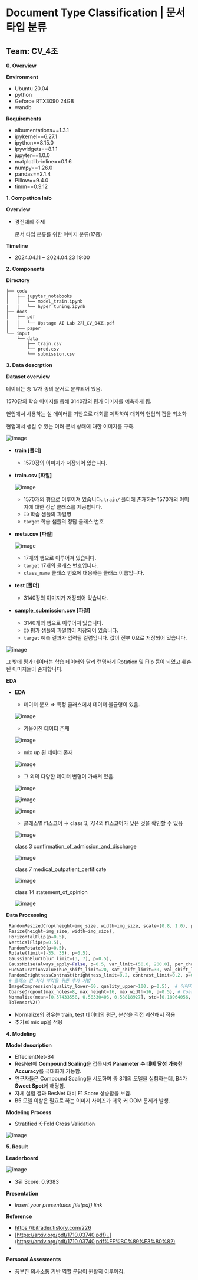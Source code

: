 # **Document Type Classification | 문서 타입 분류**

## **Team: CV_4조**

**0. Overview**

**Environment**

- Ubuntu 20.04
- python
- Geforce RTX3090 24GB
- wandb

**Requirements**

- albumentations==1.3.1
- ipykernel==6.27.1
- ipython==8.15.0
- ipywidgets==8.1.1
- jupyter==1.0.0
- matplotlib-inline==0.1.6
- numpy==1.26.0
- pandas==2.1.4
- Pillow==9.4.0
- timm==0.9.12

**1. Competiton Info**

**Overview**

- 경진대회 주제
    
    문서 타입 분류를 위한 이미지 분류(17종)
    

**Timeline**

- 2024.04.11 ~ 2024.04.23 19:00

**2. Components**

**Directory**

```
├── code
│   ├── jupyter_notebooks
│   │   └── model_train.ipynb
|   |   └── hyper_tuning.ipynb
├── docs
│   ├── pdf
│   │   └── Upstage AI Lab 2기_CV_04조.pdf
│   └── paper
└── input
    └── data
        ├── train.csv 
        └── pred.csv
        └── submission.csv

```

**3. Data descrption**

**Dataset overview**

데이터는 총 17개 종의 문서로 분류되어 있음. 

1570장의 학습 이미지를 통해 3140장의 평가 이미지를 예측하게 됨. 

현업에서 사용하는 실 데이터를 기반으로 대회를 제작하여 대회와 현업의 갭을 최소화

현업에서 생길 수 있는 여러 문서 상태에 대한 이미지를 구축.

![image](https://github.com/UpstageAILab2/upstage-ml-regression-4/assets/114049128/5d279e86-ae98-4bb3-8cc1-5eccd741f460)

- **train [폴더]**
    - 1570장의 이미지가 저장되어 있습니다.
- **train.csv [파일]**
    
    ![image](https://aistages-api-public-prod.s3.amazonaws.com/app/Files/832b4982-bd93-4480-936f-3c93a1aee98b.png)
    
    - 1570개의 행으로 이루어져 있습니다. `train/` 폴더에 존재하는 1570개의 이미지에 대한 정답 클래스를 제공합니다.
    - `ID` 학습 샘플의 파일명
    - `target` 학습 샘플의 정답 클래스 번호
- **meta.csv [파일]**
    
    ![image](https://aistages-api-public-prod.s3.amazonaws.com/app/Files/d4b872ca-b669-4166-b146-5ce12af01deb.png)
    
    - 17개의 행으로 이루어져 있습니다.
    - `target` 17개의 클래스 번호입니다.
    - `class_name` 클래스 번호에 대응하는 클래스 이름입니다.
- **test [폴더]**
    - 3140장의 이미지가 저장되어 있습니다.
- **sample_submission.csv [파일]**
    - 3140개의 행으로 이루어져 있습니다.
    - `ID` 평가 샘플의 파일명이 저장되어 있습니다.
    - `target` 예측 결과가 입력될 컬럼입니다. 값이 전부 0으로 저장되어 있습니다.

![image](https://aistages-api-public-prod.s3.amazonaws.com/app/Files/86c6b7ed-f8a4-4909-a614-a8d3bdfc94a7.png)

그 밖에 평가 데이터는 학습 데이터와 달리 랜덤하게 Rotation 및 Flip 등이 되었고 훼손된 이미지들이 존재합니다.

**EDA**

- **EDA**
    - 데이터 분포  ⇒ 특정 클래스에서 데이터 불균형이 있음.
    
    ![image](https://github.com/UpstageAILab2/upstage-cv-classification-cv-04/assets/114049128/9e376d2c-4513-42cb-8a2a-9c488a56559c)
    
    - 기울어진 데이터 존재
    
    ![image](https://github.com/UpstageAILab2/upstage-cv-classification-cv-04/assets/114049128/b098321d-933e-4b2e-944f-82f6babd708a)
    
    - mix up 된 데이터 존재
    
    ![image](https://github.com/UpstageAILab2/upstage-cv-classification-cv-04/assets/114049128/db2af32b-7c87-4e65-8bfc-4aeeab9eabf4)
    
    - 그 외의 다양한 데이터 변형이 가해져 있음.
    
    ![image](https://github.com/UpstageAILab2/upstage-cv-classification-cv-04/assets/114049128/35442c84-e049-498f-9104-6242a1d7e784)
    
    ![image](https://github.com/UpstageAILab2/upstage-cv-classification-cv-04/assets/114049128/1c635f74-1eac-4611-a28e-31301aada926)
    
    ![image](https://github.com/UpstageAILab2/upstage-cv-classification-cv-04/assets/114049128/7dc8a0f2-815e-492b-8be6-e35cc5a71fa4)
    
    - 클래스별 f1스코어 ⇒  class 3, 7,14의 f1스코어가 낮은 것을 확인할 수 있음
    
    ![image](https://github.com/UpstageAILab2/upstage-cv-classification-cv-04/assets/114049128/b9bff79c-166e-4591-9507-1a183adbf6fc)
    
    class 3  confirmation_of_admission_and_discharge
    
    ![image](https://github.com/UpstageAILab2/upstage-cv-classification-cv-04/assets/114049128/703934f7-307a-45e2-b149-8faf5e04a403)
    
    class 7   medical_outpatient_certificate
    
    ![image](https://github.com/UpstageAILab2/upstage-cv-classification-cv-04/assets/114049128/30c15251-ea2d-4049-8fff-3be67c22193d)
    
    class 14   statement_of_opinion
    
    ![image](https://github.com/UpstageAILab2/upstage-cv-classification-cv-04/assets/114049128/e0e4ce26-4f13-4b77-93cd-ecc0aa75e1c5)
    

**Data Processing**

```python
 RandomResizedCrop(height=img_size, width=img_size, scale=(0.8, 1.0), p=0.5)
 Resize(height=img_size, width=img_size),
 HorizontalFlip(p=0.5),
 VerticalFlip(p=0.5),
 RandomRotate90(p=0.5),
 Rotate(limit=(-35, 35), p=0.5),
 GaussianBlur(blur_limit=(3, 7), p=0.5),
 GaussNoise(always_apply=False, p=0.5, var_limit=(50.0, 200.0), per_channel=True, mean=0.0),
 HueSaturationValue(hue_shift_limit=20, sat_shift_limit=30, val_shift_limit=20, p=0.5),
 RandomBrightnessContrast(brightness_limit=0.2, contrast_limit=0.2, p=0.5),
 # 클래스 간 차이 부각을 위한 추가 기법
 ImageCompression(quality_lower=60, quality_upper=100, p=0.5),  # 이미지 압축 및 품질 저하
 CoarseDropout(max_holes=8, max_height=16, max_width=16, p=0.5), # CoarseDropout 추가
 Normalize(mean=[0.57433558, 0.58330406, 0.58818927], std=[0.18964056, 0.18694252, 0.18506919]),
 ToTensorV2()
```

- Normalize의 경우는 train, test 데이터의 평균, 분산을 직접 계산해서 적용
- 추가로 mix up을 적용

**4. Modeling**

**Model description**

- EffecientNet-B4
- ResNet에 **Compound Scaling**을 접목시켜 **Parameter 수 대비** **달성** **가능한** **Accuracy**를 극대화가 가능함.
- 연구자들은 Compound Scaling을 시도하며 총 8개의 모델을 실험하는데, B4가 **Sweet Spot**에 해당함.
- 자체 실험 결과 ResNet 대비 F1 Score 상승함을 보임.
- B5 모델 이상은 필요로 하는 이미지 사이즈가 더욱 커 OOM 문제가 발생.

**Modeling Process**

- Stratified K-Fold Cross Validation

![image](https://github.com/UpstageAILab2/upstage-cv-classification-cv-04/assets/114049128/2cf2179e-48af-4c66-b8f4-023b5261a700)

**5. Result**

**Leaderboard**

![image](https://github.com/UpstageAILab2/upstage-cv-classification-cv-04/assets/114049128/269a331c-2bf3-45ea-800a-3dcaae17d2fc)

- 3위 Score: 0.9383

**Presentation**

- *Insert your presentaion file(pdf) link*

**Reference**

- https://bitrader.tistory.com/226
- [https://arxiv.org/pdf/1710.03740.pdf）。](https://arxiv.org/pdf/1710.03740.pdf%EF%BC%89%E3%80%82)
- 

**Personal Assesments**

- 풍부한 의사소통 기반 역할 분담이 원활히 이루어짐.
